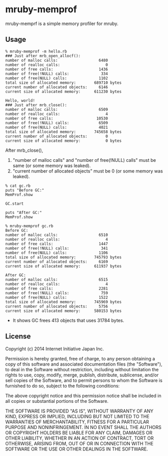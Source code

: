 # mruby-memprof

mruby-memprf is a simple memory profiler for mruby.

## Usage

```
% mruby-memprof -m hello.rb
### Just after mrb_open_allocf():
number of malloc calls:                  6480
number of realloc calls:                    0
number of free calls:                    1436
number of free(!NULL) calls:              334
number of free(NULL) calls:              1102
total size of allocated memory:        689710 bytes
current number of allocated objects:     6146
current size of allocated memory:      611230 bytes

Hello, world!
### Just after mrb_close():
number of malloc calls:                  6509
number of realloc calls:                    4
number of free calls:                   10530
number of free(!NULL) calls:             6509
number of free(NULL) calls:              4021
total size of allocated memory:        745658 bytes
current number of allocated objects:        0
current size of allocated memory:           0 bytes
```

After mrb\_close(),

 1. "number of malloc calls" and "number of free(!NULL) calls" must be same
    (or some memory was leaked).
 2. "current number of allocated objects" must be 0 (or some memory was leaked).

```
% cat gc.rb
puts "Before GC:"
MemProf.show

GC.start

puts "After GC:"
MemProf.show

% mruby-memprof gc.rb
Before GC:
number of malloc calls:                  6510
number of realloc calls:                    4
number of free calls:                    1447
number of free(!NULL) calls:              341
number of free(NULL) calls:              1106
total size of allocated memory:        745793 bytes
current number of allocated objects:     6169
current size of allocated memory:      611937 bytes

After GC:
number of malloc calls:                  6515
number of realloc calls:                    4
number of free calls:                    2281
number of free(!NULL) calls:              759
number of free(NULL) calls:              1522
total size of allocated memory:        745969 bytes
current number of allocated objects:     5756
current size of allocated memory:      580153 bytes

```

 - It shows GC frees 413 objects that uses 31784 bytes.


## License

Copyright (c) 2014 Internet Initiative Japan Inc.

Permission is hereby granted, free of charge, to any person obtaining a 
copy of this software and associated documentation files (the "Software"), 
to deal in the Software without restriction, including without limitation 
the rights to use, copy, modify, merge, publish, distribute, sublicense, 
and/or sell copies of the Software, and to permit persons to whom the 
Software is furnished to do so, subject to the following conditions:

The above copyright notice and this permission notice shall be included in 
all copies or substantial portions of the Software.

THE SOFTWARE IS PROVIDED "AS IS", WITHOUT WARRANTY OF ANY KIND, EXPRESS OR 
IMPLIED, INCLUDING BUT NOT LIMITED TO THE WARRANTIES OF MERCHANTABILITY, 
FITNESS FOR A PARTICULAR PURPOSE AND NONINFRINGEMENT. IN NO EVENT SHALL THE 
AUTHORS OR COPYRIGHT HOLDERS BE LIABLE FOR ANY CLAIM, DAMAGES OR OTHER 
LIABILITY, WHETHER IN AN ACTION OF CONTRACT, TORT OR OTHERWISE, ARISING 
FROM, OUT OF OR IN CONNECTION WITH THE SOFTWARE OR THE USE OR OTHER 
DEALINGS IN THE SOFTWARE.
